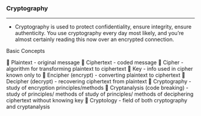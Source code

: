 ### Cryptography

---

- Cryptography is used to protect confidentiality, ensure integrity, ensure authenticity. You use cryptography every day most likely, and you’re almost certainly reading this now over an encrypted connection.

Basic Concepts

 Plaintext - original message
 Ciphertext - coded message
 Cipher - algorithm for transforming plaintext to ciphertext
 Key - info used in cipher known only to
 Encipher (encrypt) - converting plaintext to ciphertext
 Decipher (decrypt) - recovering ciphertext from plaintext
 Cryptography - study of encryption principles/methods
 Cryptanalysis (code breaking) - study of principles/ methods of study of
principles/ methods of deciphering ciphertext without knowing key
 Cryptology - field of both cryptography and cryptanalysis

